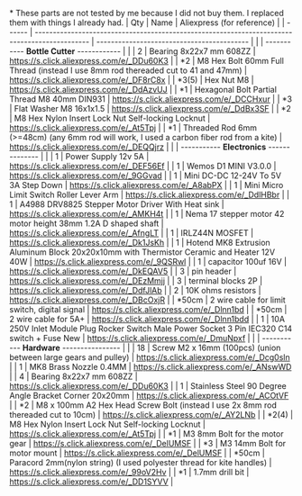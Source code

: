 \* These parts are not tested by me because I did not buy them. I replaced them with things I already had.
| Qty    | Name                                                                                          | Aliexpress (for reference)                 |
| ------ | --------------------------------------------------------------------------------------------- | ------------------------------------------ |
|        | ----------- **Bottle Cutter** ------------ |  |
| 2      | Bearing 8x22x7 mm 608ZZ                                                                       | https://s.click.aliexpress.com/e/_DDu60K3  |
| \*2    | M8 Hex Bolt 60mm Full Thread  (instead I use 8mm rod thereaded cut to 41 and 47mm)            | https://s.click.aliexpress.com/e/_DF8rC8x  |
| \*3(5) | Hex Nut M8                                                                                    | https://s.click.aliexpress.com/e/_DdAzvUJ  |
| \*1    | Hexagonal Bolt Partial Thread M8 40mm DIN931                                                  | https://s.click.aliexpress.com/e/_DCCHxur  |
| \*3    | Flat Washer M8 16x1x1.5                                                                       | https://s.click.aliexpress.com/e/_DdBx3SF  |
| \*2    | M8 Hex Nylon Insert Lock Nut Self-locking Locknut                                             | https://s.click.aliexpress.com/e/_At5Tpj   |
| \*1    | Threaded Rod 6mm (>=48cm) (any 6mm rod will work, I used a carbon fiber rod from a kite)      | https://s.click.aliexpress.com/e/_DEQQjrz  |
|        | ----------- **Electronics** -------------- |  |
| 1      | Power Supply 12v 5A                                                                           | https://s.click.aliexpress.com/e/_DEF56Ef  |
| 1      | Wemos D1 MINI V3.0.0                                                                          | https://s.click.aliexpress.com/e/_9GGvad   |
| 1      | Mini DC-DC 12-24V To 5V 3A Step Down                                                          | https://s.click.aliexpress.com/e/_A8abPX   |
| 1      | Mini Micro Limit Switch Roller Lever Arm                                                      | https://s.click.aliexpress.com/e/_DdlHBbr  |
| 1      | A4988 DRV8825 Stepper Motor Driver With Heat sink                                             | https://s.click.aliexpress.com/e/_AMKH4t   |
| 1      | Nema 17 stepper motor 42 motor height 38mm 1.2A D shaped shaft                                | https://s.click.aliexpress.com/e/_AfngLT   |
| 1      | IRLZ44N MOSFET                                                                                | https://s.click.aliexpress.com/e/_Dk1JsKh  |
| 1      | Hotend MK8 Extrusion Aluminum Block 20x20x10mm with Thermistor Ceramic and Heater 12V 40W     | https://s.click.aliexpress.com/e/_9QSRwl   |
| 1      | capacitor 100uf 16V                                                                           | https://s.click.aliexpress.com/e/_DkEQAV5  |
| 3      | pin header                                                                                    | https://s.click.aliexpress.com/e/_DEzMmjj  |
| 3      | terminal blocks 2P                                                                            | https://s.click.aliexpress.com/e/_DdfJlAb  |
| 2      | 10K ohms resistors                                                                            | https://s.click.aliexpress.com/e/_DBcOxjR  |
| \*50cm | 2 wire cable for limit switch, digital signal                                                 | https://s.click.aliexpress.com/e/_Dlnn1bd  |
| \*50cm | 2 wire cable for 5A+                                                                          | https://s.click.aliexpress.com/e/_Dlnn1bdd |
| 1      | 10A 250V Inlet Module Plug Rocker Switch Male Power Socket 3 Pin IEC320 C14 switch + Fuse New | https://s.click.aliexpress.com/e/_DmuNpxf  |
|        | ----------- **Hardware** ---------------- |  |
| 18     | Screw M2 x 16mm (100pcs) (union between large gears and pulley)                               | https://s.click.aliexpress.com/e/_Dcg0sln  |
| 1      | MK8 Brass Nozzle 0.4MM                                                                        | https://s.click.aliexpress.com/e/_ANswWD   |
| 4      | Bearing 8x22x7 mm 608ZZ                                                                       | https://s.click.aliexpress.com/e/_DDu60K3  |
| 1      | Stainless Steel 90 Degree Angle Bracket Corner 20x20mm                                        | https://s.click.aliexpress.com/e/_ACOtVF   |
| \*2    | M8 x 100mm A2 Hex Head Screw Bolt (instead I use 2x 8mm rod thereaded cut to 10cm)            | https://s.click.aliexpress.com/e/_AY2LNb   |
| \*2(4) | M8 Hex Nylon Insert Lock Nut Self-locking Locknut                                             | https://s.click.aliexpress.com/e/_At5Tpj   |
| \*1    | M3 8mm Bolt for the motor gear                                                                | https://s.click.aliexpress.com/e/_DelUMSF  |
| \*3    | M3 14mm Bolt for motor mount                                                                  | https://s.click.aliexpress.com/e/_DelUMSF  |
| \*50cm | Paracord 2mm(nylon string) (I used polyester thread for kite handles)                         | https://s.click.aliexpress.com/e/_99oV2Hv  |
| \*1    | 1.7mm drill bit                                                                               | https://s.click.aliexpress.com/e/_DD1SYVV  |
